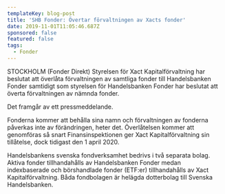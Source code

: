 ```yaml
---
templateKey: blog-post
title: 'SHB Fonder: Övertar förvaltningen av Xacts fonder'
date: 2019-11-01T11:05:46.687Z
sponsored: false
featured: false
tags:
  - Fonder
---
```

STOCKHOLM (Fonder Direkt) Styrelsen för Xact Kapitalförvaltning har beslutat att överlåta förvaltningen av samtliga fonder till Handelsbanken Fonder samtidigt som styrelsen för Handelsbanken Fonder har beslutat att överta förvaltningen av nämnda fonder.



Det framgår av ett pressmeddelande.



Fonderna kommer att behålla sina namn och förvaltningen av fonderna påverkas inte av förändringen, heter det. Överlåtelsen kommer att genomföras så snart Finansinspektionen ger Xact Kapitalförvaltning sin tillåtelse, dock tidigast den 1 april 2020.



Handelsbankens svenska fondverksamhet bedrivs i två separata bolag. Aktiva fonder tillhandahålls av Handelsbanken Fonder medan indexbaserade och börshandlade fonder (ETF:er) tillhandahålls av Xact Kapitalförvaltning. Båda fondbolagen är helägda dotterbolag till Svenska Handelsbanken.
